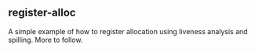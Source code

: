 ## register-alloc

A simple example of how to register allocation using liveness analysis
and spilling. More to follow.
